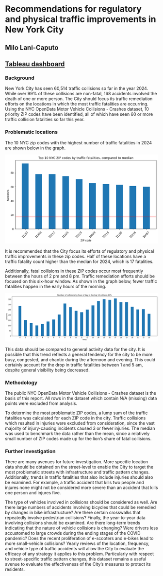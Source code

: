 # Recommendations for regulatory and physical traffic improvements in New York City

## Milo Lani-Caputo

## [Tableau dashboard](https://public.tableau.com/app/profile/milo.lani.caputo/viz/nyc-collisions/Dashboard1?publish=yes)

### Background
New York City has seen 60,514 traffic collisions so far in the year 2024. While over 99% of these collisions are non-fatal, 168 accidents involved the death of one or more person. The City should focus its traffic remediation efforts on the locations in which the most traffic fatalities are occurring. Using the NYC OpenData Motor Vehicle Collisions - Crashes dataset, 10 priority ZIP codes have been identified, all of which have seen 60 or more traffic collision fatalities so far this year.

### Problematic locations
The 10 NYC zip codes with the highest number of traffic fatalities in 2024 are shown below in
the graph.

![Fig 1](top_zip_codes.png)

It is recommended that the City focus its efforts of regulatory and physical traffic improvements in these zip codes. Half of these locations have a traffic fatality count higher than the median for 2024, which is 17 fatalities.

Additionally, fatal collisions in these ZIP codes occur most frequently between the hours of 2 pm and 8 pm. Traffic remediation efforts should be focused on this six-hour window. As shown in the graph below, fewer traffic fatalities happen in the early hours of the morning.

![Fig 2](times.png)

This data should be compared to general activity data for the city. It is possible that this trend reflects a general tendency for the city to be more busy, congested, and chaotic during the afternoon and evening. This could certainly account for the drop in traffic fatalities between 1 and 5 am, despite general visibility being decreased.

### Methodology
The public NYC OpenData Motor Vehicle Collisions - Crashes dataset is the basis of this report. All rows in the dataset which contain N/A (missing) data points were excluded from
analysis.

To determine the most problematic ZIP codes, a lump sum of the traffic fatalities was calculated for each ZIP code in the city. Traffic collisions which resulted in injuries were
excluded from consideration, since the vast majority of injury-causing incidents caused 3 or fewer injuries. The median was used to benchmark the data rather than the mean, since a relatively small number of ZIP codes made up for the lion’s share of fatal collisions.

### Further investigation
There are many avenues for future investigation. More specific location data should be obtained on the street-level to enable the City to target the most problematic streets with infrastructure and traffic pattern changes. Additionally, trends in traffic fatalities that also include injuries should also be examined. For example, a traffic accident that kills two people and injures none might not be considered more severe than an accident that kills one person and injures five.

The type of vehicles involved in collisions should be considered as well. Are there large numbers of accidents involving bicycles that could be remedied by changes in bike infrastructure? Are there certain crosswalks that repeatedly involve pedestrian collisions? Finally, the year-to-year data involving collisions should be examined. Are there long-term trends indicating that the nature of vehicle collisions is changing? Were drivers less accustomed to large crowds during the ending stages of the COVID pandemic? Does the recent proliferation of e-scooters and e-bikes lead to more small-vehicle collisions? Yearly reviews of the location, frequency, and vehicle type of traffic accidents will allow the City to evaluate the efficacy of any strategy it applies to this problem. Particularly with respect to street-specific traffic pattern changes, this dataset remains a useful avenue to evaluate the effectiveness of the City’s measures to protect its residents.
